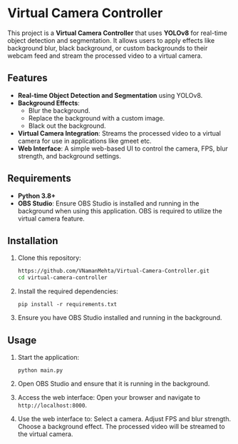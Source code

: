 # Virtual Camera Controller

This project is a **Virtual Camera Controller** that uses **YOLOv8** for real-time object detection and segmentation. It allows users to apply effects like background blur, black background, or custom backgrounds to their webcam feed and stream the processed video to a virtual camera.

## Features
- **Real-time Object Detection and Segmentation** using YOLOv8.
- **Background Effects**:
  - Blur the background.
  - Replace the background with a custom image.
  - Black out the background.
- **Virtual Camera Integration**: Streams the processed video to a virtual camera for use in applications like gmeet etc.
- **Web Interface**: A simple web-based UI to control the camera, FPS, blur strength, and background settings.

## Requirements
- **Python 3.8+**
- **OBS Studio**: Ensure OBS Studio is installed and running in the background when using this application. OBS is required to utilize the virtual camera feature.

## Installation
1. Clone this repository:
   ```bash
   https://github.com/VNamanMehta/Virtual-Camera-Controller.git
   cd virtual-camera-controller
   ```
2. Install the required dependencies:
   ```
   pip install -r requirements.txt
   ```
3. Ensure you have OBS Studio installed and running in the background.

## Usage
1. Start the application:
   ```
   python main.py
   ```
   
2. Open OBS Studio and ensure that it is running in the background.

3. Access the web interface:
   Open your browser and navigate to ```http://localhost:8000```.

4. Use the web interface to:
   Select a camera.
   Adjust FPS and blur strength.
   Choose a background effect.
   The processed video will be streamed to the virtual camera. 
